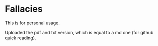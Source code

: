# Fallacies

This is for personal usage.

Uploaded the pdf and txt version, which is equal to a md one (for github quick reading).


